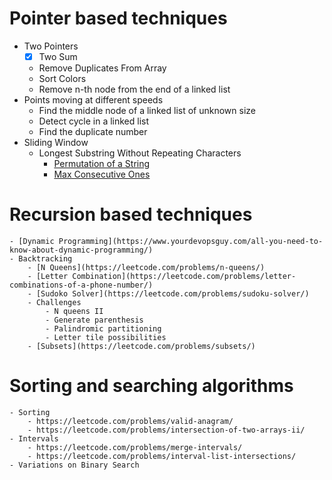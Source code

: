 # Pointer based techniques
- Two Pointers
    - [x] Two Sum
    - Remove Duplicates From Array
    - Sort Colors
    - Remove n-th node from the end of a linked list
- Points moving at different speeds
    - Find the middle node of a linked list of unknown size
    - Detect cycle in a linked list
    - Find the duplicate number
- Sliding Window
    - Longest Substring Without Repeating Characters
        - [Permutation of a String](https://leetcode.com/problems/permutation-in-string/solution/)
        - [Max Consecutive Ones](https://leetcode.com/problems/max-consecutive-ones-iii/)

# Recursion based techniques
    - [Dynamic Programming](https://www.yourdevopsguy.com/all-you-need-to-know-about-dynamic-programming/)
    - Backtracking
        - [N Queens](https://leetcode.com/problems/n-queens/)
        - [Letter Combination](https://leetcode.com/problems/letter-combinations-of-a-phone-number/)
        - [Sudoko Solver](https://leetcode.com/problems/sudoku-solver/)
        - Challenges
            - N queens II
            - Generate parenthesis
            - Palindromic partitioning
            - Letter tile possibilities
        - [Subsets](https://leetcode.com/problems/subsets/)

# Sorting and searching algorithms
    - Sorting
        - https://leetcode.com/problems/valid-anagram/
        - https://leetcode.com/problems/intersection-of-two-arrays-ii/
    - Intervals
        - https://leetcode.com/problems/merge-intervals/
        - https://leetcode.com/problems/interval-list-intersections/
    - Variations on Binary Search
